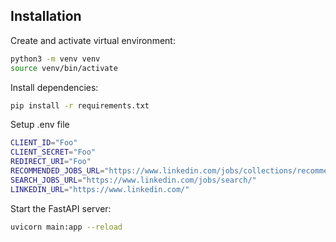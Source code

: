 ## Installation

Create and activate virtual environment:
```sh
python3 -m venv venv
source venv/bin/activate
```

Install dependencies:
```sh
pip install -r requirements.txt
```

Setup .env file

```sh
CLIENT_ID="Foo"
CLIENT_SECRET="Foo"
REDIRECT_URI="Foo"
RECOMMENDED_JOBS_URL="https://www.linkedin.com/jobs/collections/recommended"
SEARCH_JOBS_URL="https://www.linkedin.com/jobs/search/"
LINKEDIN_URL="https://www.linkedin.com/"
```

Start the FastAPI server:
```sh
uvicorn main:app --reload
```